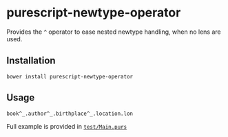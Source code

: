 # purescript-newtype-operator

Provides the `^` operator to ease nested newtype handling, when no lens are used.

## Installation

```
bower install purescript-newtype-operator
```

## Usage

```
book^_.author^_.birthplace^_.location.lon
```

Full example is provided in [`test/Main.purs`](https://github.com/cyrbon/purescript-newtype-operator/test/Main.purs)
